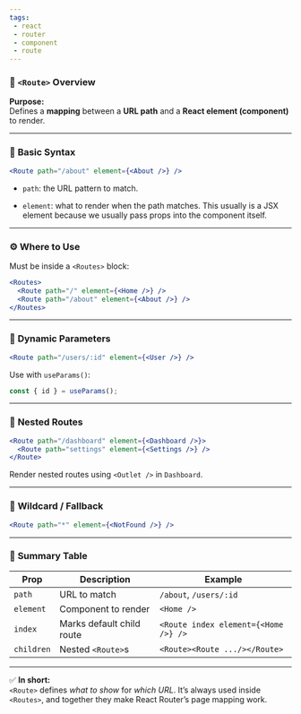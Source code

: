 ```yaml
---
tags: 
 - react
 - router 
 - component
 - route
---
```


### 🧩 **`<Route>` Overview**

**Purpose:**  
Defines a **mapping** between a **URL path** and a **React element (component)** to render.

---

### 🧱 **Basic Syntax**

```jsx
<Route path="/about" element={<About />} />
```

- `path`: the URL pattern to match.
    
- `element`: what to render when the path matches. This usually is a JSX element because we usually pass props into the component itself.
    

---

### ⚙️ **Where to Use**

Must be inside a `<Routes>` block:

```jsx
<Routes>
  <Route path="/" element={<Home />} />
  <Route path="/about" element={<About />} />
</Routes>
```

---

### 🔄 **Dynamic Parameters**

```jsx
<Route path="/users/:id" element={<User />} />
```

Use with `useParams()`:

```jsx
const { id } = useParams();
```

---

### 🧭 **Nested Routes**

```jsx
<Route path="/dashboard" element={<Dashboard />}>
  <Route path="settings" element={<Settings />} />
</Route>
```

Render nested routes using `<Outlet />` in `Dashboard`.

---

### 🚫 **Wildcard / Fallback**

```jsx
<Route path="*" element={<NotFound />} />
```

---

### 🧠 **Summary Table**

|Prop|Description|Example|
|---|---|---|
|`path`|URL to match|`/about`, `/users/:id`|
|`element`|Component to render|`<Home />`|
|`index`|Marks default child route|`<Route index element={<Home />} />`|
|`children`|Nested `<Route>`s|`<Route><Route .../></Route>`|

---

✅ **In short:**  
`<Route>` defines _what to show_ for _which URL_. It’s always used inside `<Routes>`, and together they make React Router’s page mapping work.